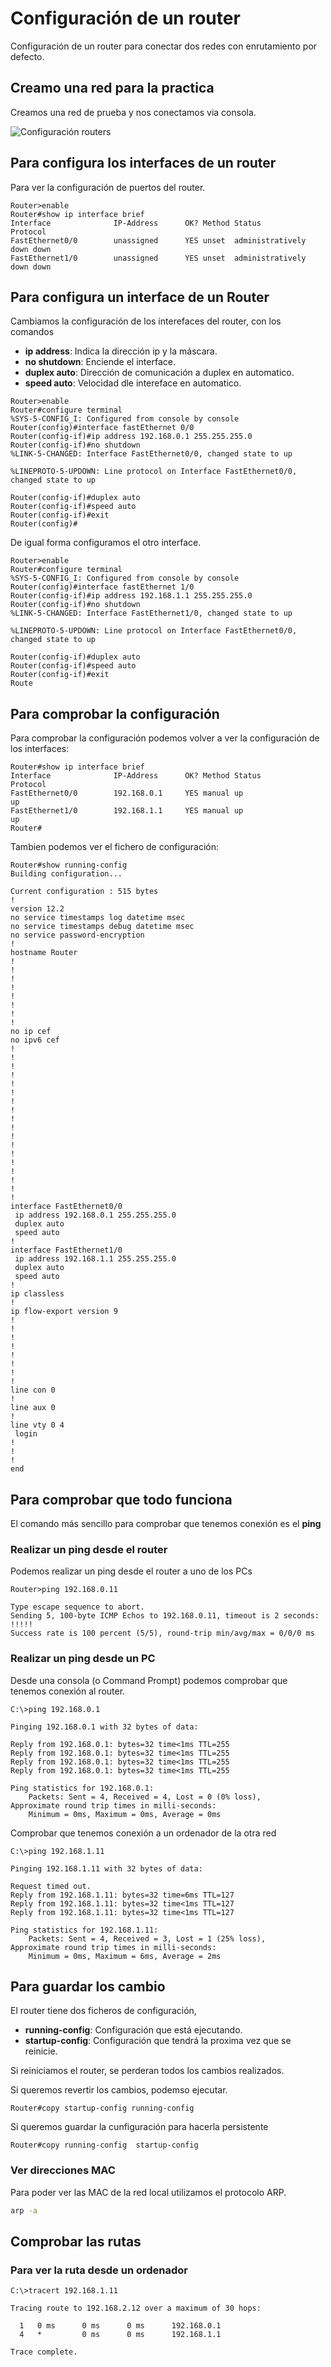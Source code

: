 # Configuración de un router

Configuración de un router para conectar dos redes con enrutamiento por defecto.

## Creamo una red para la practica

Creamos una red de prueba y nos conectamos via consola.

![Configuración routers](Imagenes/Router.png)

## Para configura los interfaces de un router

Para ver la configuración de puertos del router.

``` cisco ios
Router>enable
Router#show ip interface brief
Interface              IP-Address      OK? Method Status                Protocol 
FastEthernet0/0        unassigned      YES unset  administratively down down 
FastEthernet1/0        unassigned      YES unset  administratively down down
```

## Para configura un interface de un Router

Cambiamos la configuración de los interefaces del router, con los comandos

* **ip address**: Indica la dirección ip y la máscara.
* **no shutdown**: Enciende el interface.
* **duplex auto**: Dirección de comunicación a duplex en automatico.
* **speed auto**: Velocidad dle intereface en automatico.

``` cisco ios
Router>enable
Router#configure terminal 
%SYS-5-CONFIG_I: Configured from console by console
Router(config)#interface fastEthernet 0/0
Router(config-if)#ip address 192.168.0.1 255.255.255.0
Router(config-if)#no shutdown
%LINK-5-CHANGED: Interface FastEthernet0/0, changed state to up

%LINEPROTO-5-UPDOWN: Line protocol on Interface FastEthernet0/0, changed state to up

Router(config-if)#duplex auto
Router(config-if)#speed auto
Router(config-if)#exit
Router(config)#
```

De igual forma configuramos el otro interface.

``` cisco ios
Router>enable
Router#configure terminal 
%SYS-5-CONFIG_I: Configured from console by console
Router(config)#interface fastEthernet 1/0
Router(config-if)#ip address 192.168.1.1 255.255.255.0
Router(config-if)#no shutdown
%LINK-5-CHANGED: Interface FastEthernet1/0, changed state to up

%LINEPROTO-5-UPDOWN: Line protocol on Interface FastEthernet0/0, changed state to up

Router(config-if)#duplex auto
Router(config-if)#speed auto
Router(config-if)#exit
Route
```

## Para comprobar la configuración

Para comprobar la configuración podemos volver a ver la configuración de los interfaces:

``` cisco ios
Router#show ip interface brief
Interface              IP-Address      OK? Method Status                Protocol 
FastEthernet0/0        192.168.0.1     YES manual up                    up 
FastEthernet1/0        192.168.1.1     YES manual up                    up
Router#
```

Tambien podemos ver el fichero de configuración:

``` cisco ios
Router#show running-config 
Building configuration...

Current configuration : 515 bytes
!
version 12.2
no service timestamps log datetime msec
no service timestamps debug datetime msec
no service password-encryption
!
hostname Router
!
!
!
!
!
!
!
!
no ip cef
no ipv6 cef
!
!
!
!
!
!
!
!
!
!
!
!
!
!
!
!
!
!
interface FastEthernet0/0
 ip address 192.168.0.1 255.255.255.0
 duplex auto
 speed auto
!
interface FastEthernet1/0
 ip address 192.168.1.1 255.255.255.0
 duplex auto
 speed auto
!
ip classless
!
ip flow-export version 9
!
!
!
!
!
!
!
!
line con 0
!
line aux 0
!
line vty 0 4
 login
!
!
!
end
```

## Para comprobar que todo funciona

El comando más sencillo para comprobar que tenemos conexión es el **ping**

### Realizar un ping desde el router

Podemos realizar un ping desde el router a uno de los PCs

``` cisco ios
Router>ping 192.168.0.11

Type escape sequence to abort.
Sending 5, 100-byte ICMP Echos to 192.168.0.11, timeout is 2 seconds:
!!!!!
Success rate is 100 percent (5/5), round-trip min/avg/max = 0/0/0 ms
```

### Realizar un ping desde un PC

Desde una consola (o Command Prompt) podemos comprobar que tenemos conexión al router.

``` shell
C:\>ping 192.168.0.1

Pinging 192.168.0.1 with 32 bytes of data:

Reply from 192.168.0.1: bytes=32 time<1ms TTL=255
Reply from 192.168.0.1: bytes=32 time<1ms TTL=255
Reply from 192.168.0.1: bytes=32 time<1ms TTL=255
Reply from 192.168.0.1: bytes=32 time<1ms TTL=255

Ping statistics for 192.168.0.1:
    Packets: Sent = 4, Received = 4, Lost = 0 (0% loss),
Approximate round trip times in milli-seconds:
    Minimum = 0ms, Maximum = 0ms, Average = 0ms
```

Comprobar que tenemos conexión a un ordenador de la otra red

``` shell
C:\>ping 192.168.1.11

Pinging 192.168.1.11 with 32 bytes of data:

Request timed out.
Reply from 192.168.1.11: bytes=32 time=6ms TTL=127
Reply from 192.168.1.11: bytes=32 time<1ms TTL=127
Reply from 192.168.1.11: bytes=32 time<1ms TTL=127

Ping statistics for 192.168.1.11:
    Packets: Sent = 4, Received = 3, Lost = 1 (25% loss),
Approximate round trip times in milli-seconds:
    Minimum = 0ms, Maximum = 6ms, Average = 2ms
```

## Para guardar los cambio

El router tiene dos ficheros de configuración,

* **running-config**: Configuración que está ejecutando.
* **startup-config**: Configuración que tendrá la proxima vez que se reinicie.

Si reiniciamos el router, se perderan todos los cambios realizados.

Si queremos revertir los cambios, podemso ejecutar.

``` cisco ios
Router#copy startup-config running-config
```

Si queremos guardar la cunfiguración para hacerla persistente

``` cisco ios
Router#copy running-config  startup-config 
```

### Ver direcciones MAC

Para poder ver las MAC de la red local utilizamos el protocolo ARP.

``` cmd
arp -a
```

## Comprobar las rutas

### Para ver la ruta desde un ordenador

``` shell
C:\>tracert 192.168.1.11

Tracing route to 192.168.2.12 over a maximum of 30 hops: 

  1   0 ms      0 ms      0 ms      192.168.0.1
  4   *         0 ms      0 ms      192.168.1.1

Trace complete.
```
